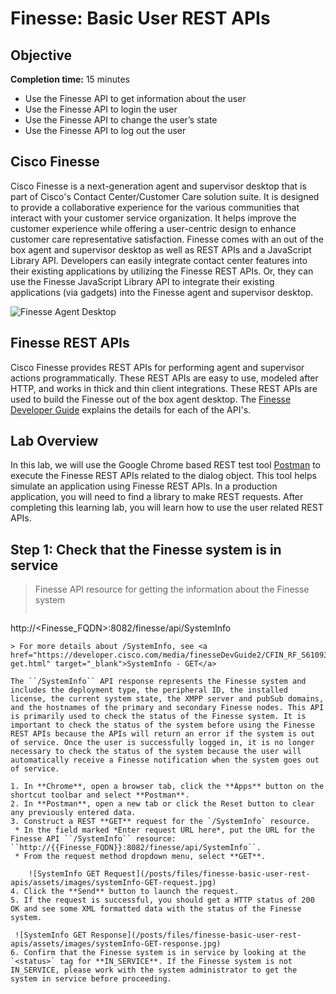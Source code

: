 # Finesse: Basic User REST APIs #

## Objective ##

**Completion time:** 15 minutes

* Use the Finesse API to get information about the user
* Use the Finesse API to login the user
* Use the Finesse API to change the user’s state
* Use the Finesse API to log out the user

## Cisco Finesse
Cisco Finesse is a next-generation agent and supervisor desktop that is part of Cisco's Contact Center/Customer Care solution suite. It is designed to provide a collaborative experience for the various communities that interact with your customer service organization. It helps improve the customer experience while offering a user-centric design to enhance customer care representative satisfaction. Finesse comes with an out of the box agent and supervisor desktop as well as REST APIs and a JavaScript Library API. Developers can easily integrate contact center features into their existing applications by utilizing the Finesse REST APIs. Or, they can use the Finesse JavaScript Library API to integrate their existing applications (via gadgets) into the Finesse agent and supervisor desktop.

![Finesse Agent Desktop](/posts/files/finesse-basic-user-rest-apis/assets/images/finesse-agent-desktop.jpg)

## Finesse REST APIs
Cisco Finesse provides REST APIs for performing agent and supervisor actions programmatically. These REST APIs are easy to use, modeled after HTTP, and works in thick and thin client integrations. These REST APIs are used to build the Finesse out of the box agent desktop. The <a href="https://developer.cisco.com/site/finesse/docs/guides/rest-api-dev-guide" target="_blank">Finesse Developer Guide</a> explains the details for each of the API's.

## Lab Overview
In this lab, we will use the Google Chrome based REST test tool <a href="https://www.getpostman.com" target="_blank">Postman</a> to execute the Finesse REST APIs related to the dialog object. This tool helps simulate an application using Finesse REST APIs. In a production application, you will need to find a library to make REST requests. After completing this learning lab, you will learn how to use the user related REST APIs.

## Step 1: Check that the Finesse system is in service

> Finesse API resource for getting the information about the Finesse system
>  ```http
http://<Finesse_FQDN>:8082/finesse/api/SystemInfo
```
> For more details about /SystemInfo, see <a href="https://developer.cisco.com/media/finesseDevGuide2/CFIN_RF_S6109343_00_systeminfo-get.html" target="_blank">SystemInfo - GET</a>

The ``/SystemInfo`` API response represents the Finesse system and includes the deployment type, the peripheral ID, the installed license, the current system state, the XMPP server and pubSub domains, and the hostnames of the primary and secondary Finesse nodes. This API is primarily used to check the status of the Finesse system. It is important to check the status of the system before using the Finesse REST APIs because the APIs will return an error if the system is out of service. Once the user is successfully logged in, it is no longer necessary to check the status of the system because the user will automatically receive a Finesse notification when the system goes out of service.

1. In **Chrome**, open a browser tab, click the **Apps** button on the shortcut toolbar and select **Postman**.
2. In **Postman**, open a new tab or click the Reset button to clear any previously entered data.
3. Construct a REST **GET** request for the `/SystemInfo` resource.
 * In the field marked *Enter request URL here*, put the URL for the Finesse API ``/SystemInfo`` resource: ``http://{{Finesse_FQDN}}:8082/finesse/api/SystemInfo``.
 * From the request method dropdown menu, select **GET**.

	![SystemInfo GET Request](/posts/files/finesse-basic-user-rest-apis/assets/images/systemInfo-GET-request.jpg)
4. Click the **Send** button to launch the request.
5. If the request is successful, you should get a HTTP status of 200 OK and see some XML formatted data with the status of the Finesse system.

 ![SystemInfo GET Response](/posts/files/finesse-basic-user-rest-apis/assets/images/systemInfo-GET-response.jpg)
6. Confirm that the Finesse system is in service by looking at the `<status>` tag for **IN_SERVICE**. If the Finesse system is not IN_SERVICE, please work with the system administrator to get the system in service before proceeding.
